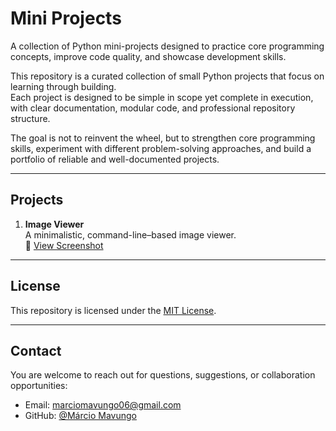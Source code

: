 # Mini Projects

A collection of Python mini-projects designed to practice core programming concepts, improve code quality, and showcase development skills.  

This repository is a curated collection of small Python projects that focus on learning through building.  
Each project is designed to be simple in scope yet complete in execution, with clear documentation, modular code, and professional repository structure.  

The goal is not to reinvent the wheel, but to strengthen core programming skills, experiment with different problem-solving approaches, and build a portfolio of reliable and well-documented projects.

---

## Projects

1. **Image Viewer**  
   A minimalistic, command-line–based image viewer.  
   📸 [View Screenshot](python/image_viewer/assets/0.jpg)

---

## License

This repository is licensed under the [MIT License](./LICENSE).

---

## Contact

You are welcome to reach out for questions, suggestions, or collaboration opportunities:

- Email: marciomavungo06@gmail.com  
- GitHub: [@Márcio Mavungo](https://github.com/marciomavungo)

